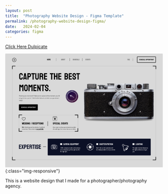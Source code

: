 ```yaml
---
layout: post
title:  "Photography Website Design - Figma Template"
permalink: /photography-website-design-figma/
date:   2024-02-04
categories: figma
---
```



<a class="button" href="https://www.figma.com/community/file/1334398057374604365/photographer-website-design">Click Here Dulpicate</a>

![image-title-here](/assets\img\photography-website-design.png){:class="img-responsive"}

This is a website design that I made for a photographer/photography agency.
